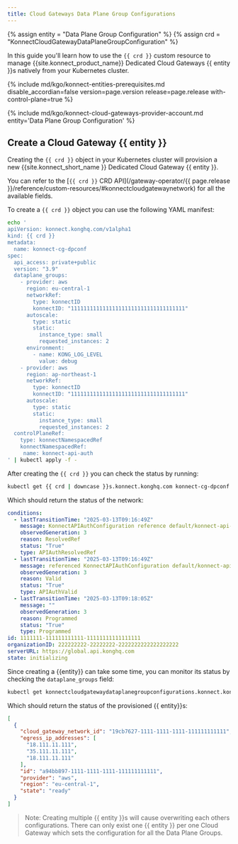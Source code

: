 ```yaml
---
title: Cloud Gateways Data Plane Group Configurations
---
```


{% assign entity = "Data Plane Group Configuration" %}
{% assign crd = "KonnectCloudGatewayDataPlaneGroupConfiguration" %}

In this guide you'll learn how to use the `{{ crd }}` custom resource to
manage {{site.konnect_product_name}} Dedicated Cloud Gateways {{ entity }}s natively from your Kubernetes cluster.

{% include md/kgo/konnect-entities-prerequisites.md disable_accordian=false version=page.version release=page.release
with-control-plane=true %}

{% include md/kgo/konnect-cloud-gateways-provider-account.md entity='Data Plane Group Configuration' %}

## Create a Cloud Gateway {{ entity }}

Creating the `{{ crd }}` object in your Kubernetes cluster will provision a new {{site.konnect_short_name }} Dedicated Cloud Gateway {{ entity }}.

You can refer to the [`{{ crd }}` CRD API](/gateway-operator/{{ page.release }}/reference/custom-resources/#konnectcloudgatewaynetwork)
for all the available fields.

To create a `{{ crd }}` object you can use the following YAML manifest:

```bash
echo '
apiVersion: konnect.konghq.com/v1alpha1
kind: {{ crd }}
metadata:
  name: konnect-cg-dpconf
spec:
  api_access: private+public
  version: "3.9"
  dataplane_groups:
    - provider: aws
      region: eu-central-1
      networkRef:
        type: konnectID
        konnectID: "111111111111111111111111111111111111"
      autoscale:
        type: static
        static:
          instance_type: small
          requested_instances: 2
      environment:
        - name: KONG_LOG_LEVEL
          value: debug
    - provider: aws
      region: ap-northeast-1
      networkRef:
        type: konnectID
        konnectID: "111111111111111111111111111111111111"
      autoscale:
        type: static
        static:
          instance_type: small
          requested_instances: 2
  controlPlaneRef:
    type: konnectNamespacedRef
    konnectNamespacedRef:
     name: konnect-api-auth
' | kubectl apply -f -
```

After creating the `{{ crd }}` you can check the status by running:

```bash
kubectl get {{ crd | downcase }}s.konnect.konghq.com konnect-cg-dpconf -o=jsonpath='{.status}' | yq -p json
```

Which should return the status of the network:

```yaml
conditions:
  - lastTransitionTime: "2025-03-13T09:16:49Z"
    message: KonnectAPIAuthConfiguration reference default/konnect-api-auth is resolved
    observedGeneration: 3
    reason: ResolvedRef
    status: "True"
    type: APIAuthResolvedRef
  - lastTransitionTime: "2025-03-13T09:16:49Z"
    message: referenced KonnectAPIAuthConfiguration default/konnect-api-auth is valid
    observedGeneration: 3
    reason: Valid
    status: "True"
    type: APIAuthValid
  - lastTransitionTime: "2025-03-13T09:18:05Z"
    message: ""
    observedGeneration: 3
    reason: Programmed
    status: "True"
    type: Programmed
id: 1111111-111111111111-11111111111111111
organizationID: 222222222-22222222-2222222222222222222
serverURL: https://global.api.konghq.com
state: initializing
```

Since creating a {{entity}} can take some time, you can monitor its status by checking the `dataplane_groups` field:

```bash
kubectl get konnectcloudgatewaydataplanegroupconfigurations.konnect.konghq.com eu-central-1 -o=jsonpath='{.status.dataplane_groups}'  | jq
```

Which should return the status of the provisioned {{ entity}}s:

```json
[
  {
    "cloud_gateway_network_id": "19cb7627-1111-1111-1111-111111111111",
    "egress_ip_addresses": [
      "18.111.11.111",
      "35.111.11.111",
      "18.111.11.111"
    ],
    "id": "a94bb897-1111-1111-1111-111111111111",
    "provider": "aws",
    "region": "eu-central-1",
    "state": "ready"
  }
]
```

> Note: Creating multiple {{ entity }}s will cause overwriting each others configurations.
> There can only exist one {{ entity }} per one Cloud Gateway which sets the configuration
> for all the Data Plane Groups.
